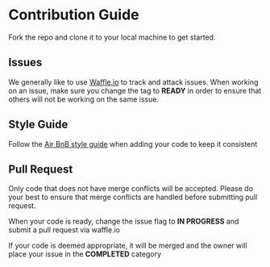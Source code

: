 # Contribution Guide #
Fork the repo and clone it to your local machine to get started.

## Issues ##
We generally like to use [Waffle.io](http://www.waffle.io) to track and attack issues. When working on an issue, make sure you change the tag to **READY** in order to ensure that others will not be working on the same issue. 

## Style Guide ##
Follow the [Air BnB style guide](http://airbnb.io/javascript/) when adding your code to keep it consistent 

## Pull Request ##
Only code that does not have merge conflicts will be accepted. Please do your best to ensure that merge conflicts are handled before submitting pull request. 

When your code is ready, change the issue flag to **IN PROGRESS** and submit a pull request via waffle.io

If your code is deemed appropriate, it will be merged and the owner will place your issue in the **COMPLETED** category
